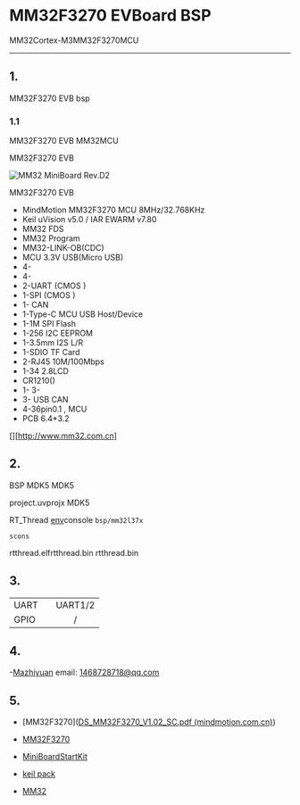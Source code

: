 # MM32F3270 EVBoard BSP 

 MM32Cortex-M3MM32F3270MCU

---

## 1. 

MM32F3270 EVB bsp

### 1.1  

MM32F3270 EVB MM32MCU



MM32F3270 EVB

![MM32 MiniBoard Rev.D2](figures/MM32EVB.jpg)

MM32F3270 EVB 

-  MindMotion MM32F3270  MCU  8MHz/32.768KHz
-  Keil uVision v5.0 / IAR EWARM v7.80 
-  MM32 FDS 
-  MM32 Program  
-  MM32-LINK-OB(CDC) 
- MCU  3.3V  USB(Micro USB) 
- 4- 
- 4- 
- 2-UART (CMOS )
- 1-SPI (CMOS )
- 1- CAN 
- 1-Type-C  MCU USB Host/Device 
- 1-1M  SPI Flash 
- 1-256  I2C EEPROM 
- 1-3.5mm  I2S L/R 
- 1-SDIO  TF Card 
- 2-RJ45 10M/100Mbps 
- 1-34  2.8LCD 
- CR1210() 
- 1-  3- 
- 3- USB  CAN  
- 4-36pin0.1 ,  MCU 
- PCB 6.4*3.2 

[][http://www.mm32.com.cn]

## 2. 

 BSP  MDK5  MDK5 

 project.uvprojx  MDK5 

 RT_Thread [env](https://www.rt-thread.org/page/download.html)console `bsp/mm32l37x` 

`scons`

rtthread.elfrtthread.bin rtthread.bin 

## 3. 

|        |  |                          |
| ---------- | :------: | :--------------------------: |
| UART       |      | UART1/2                   |
| GPIO       |      | / |

## 4. 



-[Mazhiyuan](https://github.com/cndabai) email: 1468728718@qq.com

## 5. 

- [MM32F3270]([DS_MM32F3270_V1.02_SC.pdf (mindmotion.com.cn)](http://www.mindmotion.com.cn/userfiles/images/MM32F3270XiLieWenDang/DS_MM32F3270_V1.02_SC.pdf))

- [MM32F3270]([www.mindmotion.com.cn/userfiles/images/MM32F3270XiLieWenDang/UM_MM32F3270_V0.93_SC.pdf](http://www.mindmotion.com.cn/userfiles/images/MM32F3270XiLieWenDang/UM_MM32F3270_V0.93_SC.pdf))

- [MiniBoardStartKit](http://www.mm32.com.cn/download.aspx?cid=2545)

- [keil pack](http://www.mm32.com.cn/download.aspx?cid=2546)

- [MM32 ](http://www.mm32.com.cn/download.aspx?cid=2547)

